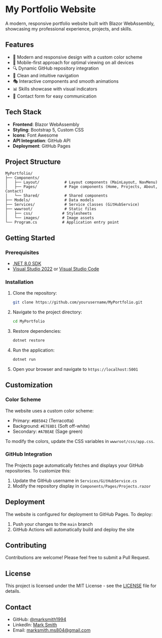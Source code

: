 # My Portfolio Website

A modern, responsive portfolio website built with Blazor WebAssembly, showcasing my professional experience, projects, and skills.

## Features

- 🎨 Modern and responsive design with a custom color scheme
- 📱 Mobile-first approach for optimal viewing on all devices
- 🔍 Dynamic GitHub repository integration
- 🎯 Clean and intuitive navigation
- 🎭 Interactive components and smooth animations
- 📊 Skills showcase with visual indicators
- 📧 Contact form for easy communication

## Tech Stack

- **Frontend**: Blazor WebAssembly
- **Styling**: Bootstrap 5, Custom CSS
- **Icons**: Font Awesome
- **API Integration**: GitHub API
- **Deployment**: GitHub Pages

## Project Structure

```
MyPortfolio/
├── Components/
│   ├── Layout/           # Layout components (MainLayout, NavMenu)
│   ├── Pages/            # Page components (Home, Projects, About, Contact)
│   └── Shared/           # Shared components
├── Models/               # Data models
├── Services/             # Service classes (GitHubService)
├── wwwroot/              # Static files
│   ├── css/             # Stylesheets
│   └── images/          # Image assets
└── Program.cs           # Application entry point
```

## Getting Started

### Prerequisites

- [.NET 8.0 SDK](https://dotnet.microsoft.com/download/dotnet/8.0)
- [Visual Studio 2022](https://visualstudio.microsoft.com/) or [Visual Studio Code](https://code.visualstudio.com/)

### Installation

1. Clone the repository:
   ```bash
   git clone https://github.com/yourusername/MyPortfolio.git
   ```

2. Navigate to the project directory:
   ```bash
   cd MyPortfolio
   ```

3. Restore dependencies:
   ```bash
   dotnet restore
   ```

4. Run the application:
   ```bash
   dotnet run
   ```

5. Open your browser and navigate to `https://localhost:5001`

## Customization

### Color Scheme

The website uses a custom color scheme:
- Primary: `#B85042` (Terracotta)
- Background: `#E7E8D1` (Soft off-white)
- Secondary: `#A7BEAE` (Sage green)

To modify the colors, update the CSS variables in `wwwroot/css/app.css`.

### GitHub Integration

The Projects page automatically fetches and displays your GitHub repositories. To customize this:

1. Update the GitHub username in `Services/GitHubService.cs`
2. Modify the repository display in `Components/Pages/Projects.razor`

## Deployment

The website is configured for deployment to GitHub Pages. To deploy:

1. Push your changes to the `main` branch
2. GitHub Actions will automatically build and deploy the site

## Contributing

Contributions are welcome! Please feel free to submit a Pull Request.

## License

This project is licensed under the MIT License - see the [LICENSE](LICENSE) file for details.

## Contact

- GitHub: [@marksmith1994](https://github.com/marksmith1994)
- LinkedIn: [Mark Smith](https://linkedin.com/in/marksmithdeveloper)
- Email: marksmith.ms804@gmail.com 
